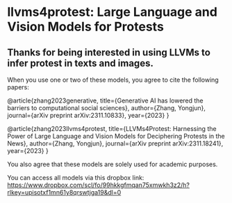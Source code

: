 # llvms4protest: Large Language and Vision Models for Protests

## Thanks for being interested in using LLVMs to infer protest in texts and images.

When you use one or two of these models, you agree to cite the following papers:

@article{zhang2023generative,
  title={Generative AI has lowered the barriers to computational social sciences},
  author={Zhang, Yongjun},
  journal={arXiv preprint arXiv:2311.10833},
  year={2023}
}

@article{zhang2023llvms4protest,
  title={LLVMs4Protest: Harnessing the Power of Large Language and Vision Models for Deciphering Protests in the News},
  author={Zhang, Yongjun},
  journal={arXiv preprint arXiv:2311.18241},
  year={2023}
}


You also agree that these models are solely used for academic purposes.

You can access all models via this dropbox link:
https://www.dropbox.com/scl/fo/99hkkgfmqan75xmwkh3z2/h?rlkey=upisotxf1mn61y8qrswtjga19&dl=0
